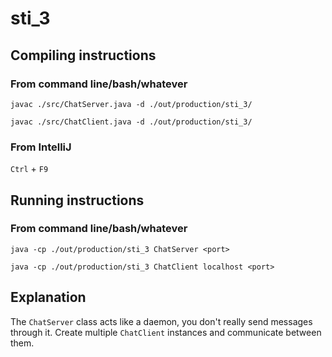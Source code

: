 # sti_3

## Compiling instructions

### From command line/bash/whatever

`javac ./src/ChatServer.java -d ./out/production/sti_3/`

`javac ./src/ChatClient.java -d ./out/production/sti_3/`

### From IntelliJ

`Ctrl` + `F9`

## Running instructions

### From command line/bash/whatever

`java -cp ./out/production/sti_3 ChatServer <port>`

`java -cp ./out/production/sti_3 ChatClient localhost <port>`

## Explanation

The `ChatServer` class acts like a daemon, you don't really send messages through it.
Create multiple `ChatClient` instances and communicate between them.
